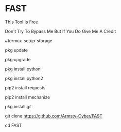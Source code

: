 # FAST

This Tool Is Free 

Don't Try To Bypass Me But If You Do Give Me A Credit


#termux-setup-storage

pkg update

pkg upgrade

pkg install python

pkg install python2

pip2 install requests

pip2 install mechanize

pkg install git

git clone https://github.com/Armsty-Cyber/FAST

cd FAST
